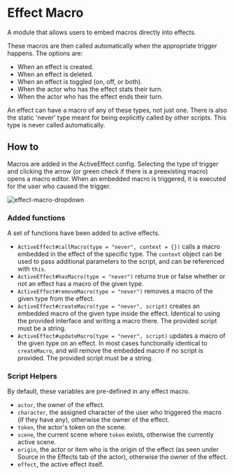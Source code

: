 # Effect Macro

A module that allows users to embed macros directly into effects.

These macros are then called automatically when the appropriate trigger happens. The options are:
* When an effect is created.
* When an effect is deleted.
* When an effect is toggled (on, off, or both).
* When the actor who has the effect stats their turn.
* When the actor who has the effect ends their turn.

An effect can have a macro of any of these types, not just one. There is also the static 'never' type meant for being explicitly called by other scripts. This type is never called automatically.

## How to
Macros are added in the ActiveEffect config. Selecting the type of trigger and clicking the arrow (or green check if there is a preexisting macro) opens a macro editor. When an embedded macro is triggered, it is executed for the user who caused the trigger.

![effect-macro-dropdown](https://user-images.githubusercontent.com/50169243/178143073-d4f1ddaa-edb4-4ecb-b4b8-152f06e5db36.png)

### Added functions
A set of functions have been added to active effects.
* `ActiveEffect#callMacro(type = "never", context = {})` calls a macro embedded in the effect of the specific type. The `context` object can be used to pass additional parameters to the script, and can be referenced with `this`.
* `ActiveEffect#hasMacro(type = "never")` returns true or false whether or not an effect has a macro of the given type.
* `ActiveEffect#removeMacro(type = "never")` removes a macro of the given type from the effect.
* `ActiveEffect#createMacro(type = "never", script)` creates an embedded macro of the given type inside the effect. Identical to using the provided interface and writing a macro there. The provided script must be a string.
* `ActiveEffect#updateMacro(type = "never", script)` updates a macro of the given type on an effect. In most cases functionally identical to `createMacro`, and will remove the embedded macro if no script is provided. The provided script must be a string.

### Script Helpers
By default, these variables are pre-defined in any effect macro.
* `actor`, the owner of the effect.
* `character`, the assigned character of the user who triggered the macro (if they have any), otherwise the owner of the effect.
* `token`, the actor's token on the scene.
* `scene`, the current scene where `token` exists, otherwise the currently active scene.
* `origin`, the actor or item who is the origin of the effect (as seen under Source in the Effects tab of the actor), otherwise the owner of the effect.
* `effect`, the active effect itself.
